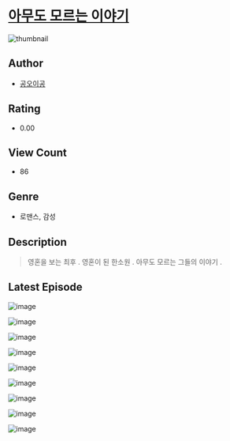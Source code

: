 # [아무도 모르는 이야기](https://comic.naver.com/bestChallenge/list?titleId=810490)
![thumbnail](https://image-comic.pstatic.net/user_contents_data/challenge_comic/2023/05/23/366872/upload_7004002543683515448_480x623.jpeg)

## Author
- [공오이공](https://comic.naver.com/artistTitle?id=366872)

## Rating
- 0.00

## View Count
- 86

## Genre
- 로맨스, 감성

## Description
> 영혼을 보는 최후 . 영혼이 된 한소원 . 아무도 모르는 그들의 이야기 .


## Latest Episode
![image](https://image-comic.pstatic.net/user_contents_data/challenge_comic/2023/05/23/366872/upload_3688791577900626787.jpeg)

![image](https://image-comic.pstatic.net/user_contents_data/challenge_comic/2023/05/23/366872/upload_3834306245887603250.jpeg)

![image](https://image-comic.pstatic.net/user_contents_data/challenge_comic/2023/05/23/366872/upload_7378412842312426293.jpeg)

![image](https://image-comic.pstatic.net/user_contents_data/challenge_comic/2023/05/23/366872/upload_3486122807865587761.jpeg)

![image](https://image-comic.pstatic.net/user_contents_data/challenge_comic/2023/05/23/366872/upload_7076110697324766822.jpeg)

![image](https://image-comic.pstatic.net/user_contents_data/challenge_comic/2023/05/23/366872/upload_7018357753788969316.jpeg)

![image](https://image-comic.pstatic.net/user_contents_data/challenge_comic/2023/05/23/366872/upload_7089851302592799801.jpeg)

![image](https://image-comic.pstatic.net/user_contents_data/challenge_comic/2023/05/23/366872/upload_4122542089583276901.jpeg)

![image](https://image-comic.pstatic.net/user_contents_data/challenge_comic/2023/05/23/366872/upload_7220221710558246499.jpeg)
